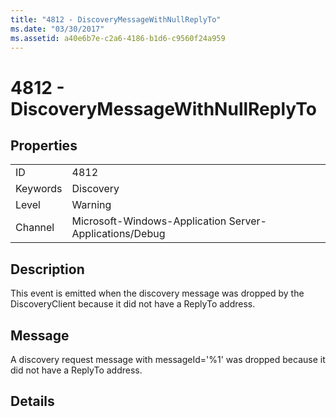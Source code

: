 ```yaml
---
title: "4812 - DiscoveryMessageWithNullReplyTo"
ms.date: "03/30/2017"
ms.assetid: a40e6b7e-c2a6-4186-b1d6-c9560f24a959
---
```

# 4812 - DiscoveryMessageWithNullReplyTo
## Properties  
  
|||  
|-|-|  
|ID|4812|  
|Keywords|Discovery|  
|Level|Warning|  
|Channel|Microsoft-Windows-Application Server-Applications/Debug|  
  
## Description  
 This event is emitted when the discovery message was dropped by the DiscoveryClient because it did not have a ReplyTo address.  
  
## Message  
 A discovery request message with messageId='%1' was dropped because it did not have a ReplyTo address.  
  
## Details
